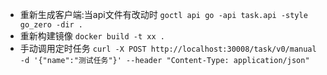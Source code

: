 - 重新生成客户端:当api文件有改动时
  `goctl api go -api task.api -style go_zero -dir .`
- 重新构建镜像
  `docker build -t xx .`
- 手动调用定时任务
  `curl -X POST http://localhost:30008/task/v0/manual -d '{"name":"测试任务"}' --header "Content-Type: application/json"`